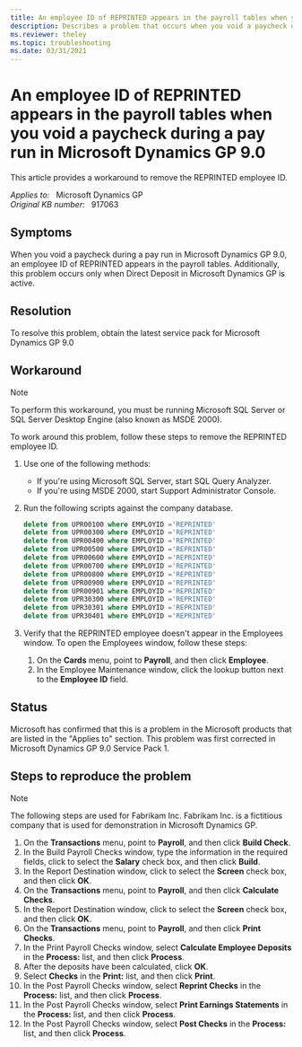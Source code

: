 ```yaml
---
title: An employee ID of REPRINTED appears in the payroll tables when you void a paycheck during a pay run in Microsoft Dynamics GP 9.0
description: Describes a problem that occurs when you void a paycheck during a pay run. Provides a workaround to remove the REPRINTED employee ID.
ms.reviewer: theley
ms.topic: troubleshooting
ms.date: 03/31/2021
---
```

# An employee ID of REPRINTED appears in the payroll tables when you void a paycheck during a pay run in Microsoft Dynamics GP 9.0

This article provides a workaround to remove the REPRINTED employee ID.

_Applies to:_ &nbsp; Microsoft Dynamics GP  
_Original KB number:_ &nbsp; 917063

## Symptoms

When you void a paycheck during a pay run in Microsoft Dynamics GP 9.0, an employee ID of REPRINTED appears in the payroll tables. Additionally, this problem occurs only when Direct Deposit in Microsoft Dynamics GP is active.

## Resolution

To resolve this problem, obtain the latest service pack for Microsoft Dynamics GP 9.0

## Workaround

> [!NOTE]
> To perform this workaround, you must be running Microsoft SQL Server or SQL Server Desktop Engine (also known as MSDE 2000).

To work around this problem, follow these steps to remove the REPRINTED employee ID.

1. Use one of the following methods:
   - If you're using Microsoft SQL Server, start SQL Query Analyzer.
   - If you're using MSDE 2000, start Support Administrator Console.
2. Run the following scripts against the company database.

    ```SQL
    delete from UPR00100 where EMPLOYID ='REPRINTED'
    delete from UPR00300 where EMPLOYID ='REPRINTED'
    delete from UPR00400 where EMPLOYID ='REPRINTED'
    delete from UPR00500 where EMPLOYID ='REPRINTED'
    delete from UPR00600 where EMPLOYID ='REPRINTED'
    delete from UPR00700 where EMPLOYID ='REPRINTED'
    delete from UPR00800 where EMPLOYID ='REPRINTED'
    delete from UPR00900 where EMPLOYID ='REPRINTED'
    delete from UPR00901 where EMPLOYID ='REPRINTED'
    delete from UPR30300 where EMPLOYID ='REPRINTED'
    delete from UPR30301 where EMPLOYID ='REPRINTED'
    delete from UPR30401 where EMPLOYID ='REPRINTED'
    ```

3. Verify that the REPRINTED employee doesn't appear in the Employees window. To open the Employees window, follow these steps:
    1. On the **Cards** menu, point to **Payroll**, and then click **Employee**.
    2. In the Employee Maintenance window, click the lookup button next to the **Employee ID** field.

## Status

Microsoft has confirmed that this is a problem in the Microsoft products that are listed in the "Applies to" section. This problem was first corrected in Microsoft Dynamics GP 9.0 Service Pack 1.

## Steps to reproduce the problem

> [!NOTE]
> The following steps are used for Fabrikam Inc. Fabrikam Inc. is a fictitious company that is used for demonstration in Microsoft Dynamics GP.

1. On the **Transactions** menu, point to **Payroll**, and then click **Build Check**.
2. In the Build Payroll Checks window, type the information in the required fields, click to select the **Salary** check box, and then click **Build**.
3. In the Report Destination window, click to select the **Screen** check box, and then click **OK**.
4. On the **Transactions** menu, point to **Payroll**, and then click **Calculate Checks**.
5. In the Report Destination window, click to select the **Screen** check box, and then click **OK**.
6. On the **Transactions** menu, point to **Payroll**, and then click **Print Checks**.
7. In the Print Payroll Checks window, select **Calculate Employee Deposits** in the **Process:** list, and then click **Process**.
8. After the deposits have been calculated, click **OK**.
9. Select **Checks** in the **Print:** list, and then click **Print**.
10. In the Post Payroll Checks window, select **Reprint Checks** in the **Process:** list, and then click **Process**.
11. In the Post Payroll Checks window, select **Print Earnings Statements** in the **Process:** list, and then click **Process**.
12. In the Post Payroll Checks window, select **Post Checks** in the **Process:** list, and then click **Process**.
